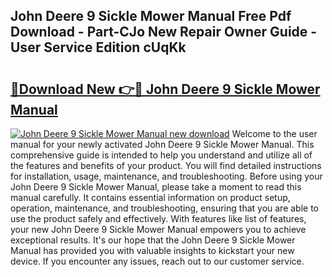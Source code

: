 ## John Deere 9 Sickle Mower Manual Free Pdf Download - Part-CJo New Repair Owner Guide - User Service Edition cUqKk

# <h2><a href="http://bc91945.oget.top/?id=John+Deere+9+Sickle+Mower+Manual">🔗Download New 👉🔴 John Deere 9 Sickle Mower Manual</a></h2>

[![John Deere 9 Sickle Mower Manual new download](https://i.imgur.com/5g1atiW.png)](http://bc91945.oget.top/?id=John+Deere+9+Sickle+Mower+Manual)
Welcome to the user manual for your newly activated John Deere 9 Sickle Mower Manual. This comprehensive guide is intended to help you understand and utilize all of the features and benefits of your product. You will find detailed instructions for installation, usage, maintenance, and troubleshooting. Before using your John Deere 9 Sickle Mower Manual, please take a moment to read this manual carefully. It contains essential information on product setup, operation, maintenance, and troubleshooting, ensuring that you are able to use the product safely and effectively. With features like list of features, your new John Deere 9 Sickle Mower Manual empowers you to achieve exceptional results. It's our hope that the John Deere 9 Sickle Mower Manual has provided you with valuable insights to kickstart your new device. If you encounter any issues, reach out to our customer service.
